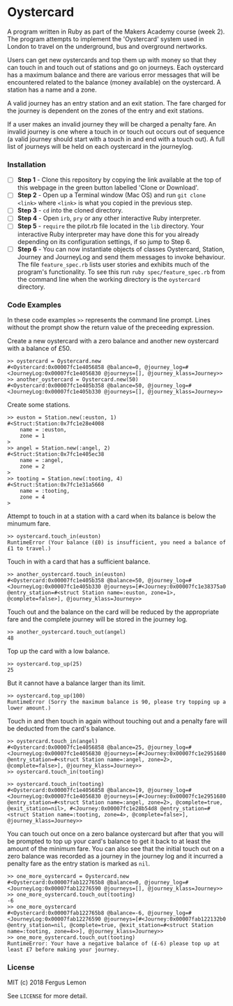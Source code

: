 # Oystercard
A program written in Ruby as part of the Makers Academy course (week 2).  The program attempts to implement the 'Oystercard' system used in London to travel on the underground, bus and overground nertworks.

Users can get new oystercards and top them up with money so that they can touch in and touch out of stations and go on journeys.  Each oystercard has a maximum balance and
there are various error messages that will be encountered related to the balance (money available) on the oystercard. A station has a name and a zone.

A valid journey has an entry station and an exit station.  The fare charged for the journey is dependent on the zones of the entry and exit stations.

If a user makes an invalid journey they will be charged a penalty fare.  An invalid journey is one where a touch in or touch out occurs out of sequence (a valid journey should start with a touch in
and end with a touch out).  A full list of journeys will be held on each oystercard in the journeylog.

### Installation

- [ ] **Step 1** - Clone this repository by copying the link available at the top of this webpage in the green button labelled 'Clone or Download'. 
- [ ] **Step 2** - Open up a Terminal window (Mac OS) and run `git clone <link>` where `<link>` is what you copied in the previous step.
- [ ] **Step 3** - `cd` into the cloned directory.
- [ ] **Step 4** - Open `irb`, `pry` or any other interactive Ruby interpreter.
- [ ] **Step 5** - `require` the pilot.rb file located in the `lib` directory.  Your interactive Ruby interpreter may have done this for you already depending on its configuration settings, if so jump to Step 6. 
- [ ] **Step 6** - You can now instantiate objects of classes Oystercard, Station, Journey and JourneyLog and send them messages to invoke behaviour. The file `feature_spec.rb` lists user stories and exhibits much of the program's functionality.
To see this run `ruby spec/feature_spec.rb` from the command line when the working directory is the `oystercard` directory.

### Code Examples
In these code examples `>>` represents the command line prompt.  Lines without the prompt show the return value of the preceeding expression.

Create a new oystercard with a zero balance and another new oystercard with a balance of £50.
```
>> oystercard = Oystercard.new
#<Oystercard:0x00007fc1e4056858 @balance=0, @journey_log=#<JourneyLog:0x00007fc1e4056830 @journeys=[], @journey_klass=Journey>>
>> another_oystercard = Oystercard.new(50)
#<Oystercard:0x00007fc1e405b358 @balance=50, @journey_log=#<JourneyLog:0x00007fc1e405b330 @journeys=[], @journey_klass=Journey>>

```
Create some stations.
```
>> euston = Station.new(:euston, 1)
#<Struct:Station:0x7fc1e28e4008
    name = :euston,
    zone = 1
>
>> angel = Station.new(:angel, 2)
#<Struct:Station:0x7fc1e405ec38
    name = :angel,
    zone = 2
>
>> tooting = Station.new(:tooting, 4)
#<Struct:Station:0x7fc1e31a5660
    name = :tooting,
    zone = 4
>
```
Attempt to touch in at a station with a card when its balance is below the minumum fare.
```
>> oystercard.touch_in(euston)
RuntimeError (Your balance (£0) is insufficient, you need a balance of £1 to travel.)
```
Touch in with a card that has a sufficient balance.
```
>> another_oystercard.touch_in(euston)
#<Oystercard:0x00007fc1e405b358 @balance=50, @journey_log=#<JourneyLog:0x00007fc1e405b330 @journeys=[#<Journey:0x00007fc1e38375a0 @entry_station=#<struct Station name=:euston, zone=1>, @complete=false>], @journey_klass=Journey>>
```
Touch out and the balance on the card will be reduced by the appropriate fare and the complete journey will be stored in the journey log.
```
>> another_oystercard.touch_out(angel)
48
```
Top up the card with a low balance.
```
>> oystercard.top_up(25)
25
```
But it cannot have a balance larger than its limit.
```
>> oystercard.top_up(100)
RuntimeError (Sorry the maximum balance is 90, please try topping up a lower amount.)
```
Touch in and then touch in again without touching out and a penalty fare will be deducted from the card's balance.
```
>> oystercard.touch_in(angel)
#<Oystercard:0x00007fc1e4056858 @balance=25, @journey_log=#<JourneyLog:0x00007fc1e4056830 @journeys=[#<Journey:0x00007fc1e2951680 @entry_station=#<struct Station name=:angel, zone=2>, @complete=false>], @journey_klass=Journey>>
>> oystercard.touch_in(tooting)

>> oystercard.touch_in(tooting)
#<Oystercard:0x00007fc1e4056858 @balance=19, @journey_log=#<JourneyLog:0x00007fc1e4056830 @journeys=[#<Journey:0x00007fc1e2951680 @entry_station=#<struct Station name=:angel, zone=2>, @complete=true, @exit_station=nil>, #<Journey:0x00007fc1e28b54d8 @entry_station=#<struct Station name=:tooting, zone=4>, @complete=false>], @journey_klass=Journey>>
```
You can touch out once on a zero balance oystercard but after that you will be prompted to top up your card's balance to get it back to at least the amount of the minimum fare.  You can also see that the initial touch out on a zero balance was recorded as a journey in the journey log and it incurred a penalty fare as the entry station is marked as `nil`.
```
>> one_more_oystercard = Oystercard.new
#<Oystercard:0x00007fab122765b8 @balance=0, @journey_log=#<JourneyLog:0x00007fab12276590 @journeys=[], @journey_klass=Journey>>
>> one_more_oystercard.touch_out(tooting)
-6
>> one_more_oystercard
#<Oystercard:0x00007fab122765b8 @balance=-6, @journey_log=#<JourneyLog:0x00007fab12276590 @journeys=[#<Journey:0x00007fab122132b0 @entry_station=nil, @complete=true, @exit_station=#<struct Station name=:tooting, zone=4>>], @journey_klass=Journey>>
>> one_more_oystercard.touch_out(tooting)
RuntimeError: Your have a negative balance of (£-6) please top up at least £7 before making your journey.
```

### License
MIT (c) 2018 Fergus Lemon

See `LICENSE` for more detail.
